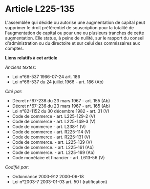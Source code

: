 # Article L225-135

L'assemblée qui décide ou autorise une augmentation de capital peut supprimer le droit préférentiel de souscription pour la
totalité de l'augmentation de capital ou pour une ou plusieurs tranches de cette augmentation. Elle statue, à peine de
nullité, sur le rapport du conseil d'administration ou du directoire et sur celui des commissaires aux comptes.

**Liens relatifs à cet article**

_Anciens textes_:

  - Loi n°66-537 1966-07-24 art. 186
  - Loi n°66-537 du 24 juillet 1966 - art. 186 (Ab)

_Cité par_:

  - Décret n°67-236 du 23 mars 1967 - art. 155 (Ab)
  - Décret n°67-236 du 23 mars 1967 - art. 165 (Ab)
  - Loi n°82-1152 du 30 décembre 1982 - art. 31 (V)
  - Code de commerce - art. L225-129-2 (V)
  - Code de commerce - art. L225-149-3 (V)
  - Code de commerce - art. L238-1 (V)
  - Code de commerce - art. R225-114 (V)
  - Code de commerce - art. R225-131 (V)
  - Code de commerce. - art. L225-139 (V)
  - Code de commerce. - art. L225-161 (Ab)
  - Code de commerce. - art. L225-169 (Ab)
  - Code monétaire et financier - art. L613-56 (V)

_Codifié par_:

  - Ordonnance 2000-912 2000-09-18
  - Loi n°2003-7 2003-01-03 art. 50 I (ratification)
